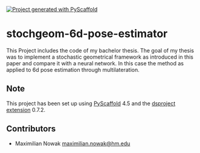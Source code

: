[![Project generated with PyScaffold](https://img.shields.io/badge/-PyScaffold-005CA0?logo=pyscaffold)](https://pyscaffold.org/)

# stochgeom-6d-pose-estimator

This Project includes the code of my bachelor thesis. The goal of my thesis was to implement a stochastic geometrical framework as introduced in this paper and compare it with a neural network. In this case the method as applied to 6d pose estimation through multilateration.


## Note

This project has been set up using [PyScaffold] 4.5 and the [dsproject extension] 0.7.2.

[conda]: https://docs.conda.io/
[pre-commit]: https://pre-commit.com/
[Jupyter]: https://jupyter.org/
[nbstripout]: https://github.com/kynan/nbstripout
[Google style]: http://google.github.io/styleguide/pyguide.html#38-comments-and-docstrings
[PyScaffold]: https://pyscaffold.org/
[dsproject extension]: https://github.com/pyscaffold/pyscaffoldext-dsproject

## Contributors

* Maximilian Nowak [maximilian.nowak@hm.edu](mailto:maximilian.nowak@hm.edu)
